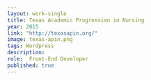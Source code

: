```yaml
---
layout: work-single
title: Texas Academic Progression in Nursing
year: 2015
link: "http://texasapin.org/"
image: texas-apin.png
tags: Wordpress
description:
role:  Front-End Developer
published: true
---
```

